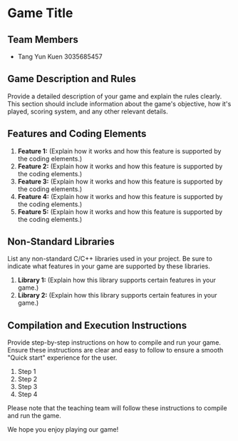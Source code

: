 # Game Title

## Team Members

- Tang Yun Kuen 3035685457

## Game Description and Rules

Provide a detailed description of your game and explain the rules clearly. This section should include information about the game's objective, how it's played, scoring system, and any other relevant details.

## Features and Coding Elements 

1. **Feature 1:** (Explain how it works and how this feature is supported by the coding elements.)
2. **Feature 2:** (Explain how it works and how this feature is supported by the coding elements.)
3. **Feature 3:** (Explain how it works and how this feature is supported by the coding elements.)
4. **Feature 4:** (Explain how it works and how this feature is supported by the coding elements.)
5. **Feature 5:** (Explain how it works and how this feature is supported by the coding elements.)

## Non-Standard Libraries

List any non-standard C/C++ libraries used in your project. Be sure to indicate what features in your game are supported by these libraries.

1. **Library 1:** (Explain how this library supports certain features in your game.)
2. **Library 2:** (Explain how this library supports certain features in your game.)

## Compilation and Execution Instructions

Provide step-by-step instructions on how to compile and run your game. Ensure these instructions are clear and easy to follow to ensure a smooth "Quick start" experience for the user.

1. Step 1
2. Step 2
3. Step 3
4. Step 4

Please note that the teaching team will follow these instructions to compile and run the game.

We hope you enjoy playing our game!
